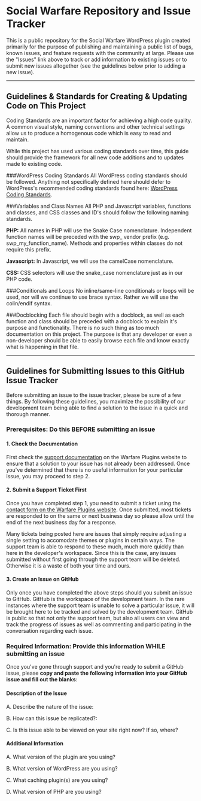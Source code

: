 # Social Warfare Repository and Issue Tracker
This is a public repository for the Social Warfare WordPress plugin created primarily for the purpose of publishing and maintaining a public list of bugs, known issues, and feature requests with the community at large. Please use the "Issues" link above to track or add information to existing issues or to submit new issues altogether (see the guidelines below prior to adding a new issue).

***

## Guidelines & Standards for Creating & Updating Code on This Project

Coding Standards are an important factor for achieving a high code quality. A common visual style, naming conventions and other technical settings allow us to produce a homogenous code which is easy to read and maintain.

While this project has used various coding standards over time, this guide should provide the framework for all new code additions and to updates made to existing code.

###WordPress Coding Standards
All WordPress coding standards should be followed. Anything not specifically defined here should defer to WordPress's recommended coding standards found here: [WordPress Coding Standards](https://codex.wordpress.org/WordPress_Coding_Standards).

###Variables and Class Names
All PHP and Javascript variables, functions and classes, and CSS classes and ID's should follow the following naming standards. 

**PHP:** All names in PHP will use the Snake Case nomenclature. Independent function names will be preceded with the swp_ vendor prefix (e.g. swp_my_function_name). Methods and properties within classes do not require this prefix. 

**Javascript:** In Javascript, we will use the camelCase nomenclature. 

**CSS:** CSS selectors will use the snake_case nomenclature just as in our PHP code.

###Conditionals and Loops
No inline/same-line conditionals or loops will be used, nor will we continue to use brace syntax. Rather we will use the colin/endif syntax.

###Docblocking
Each file should begin with a docblock, as well as each function and class should be preceded with a docblock to explain it's purpose and functionality. There is no such thing as too much documentation on this project. The purpose is that any developer or even a non-developer should be able to easily browse each file and know exactly what is happening in that file.

***

## Guidelines for Submitting Issues to this GitHub Issue Tracker
Before submitting an issue to the issue tracker, please be sure of a few things. By following these guidelines, you maximize the possibility of our development team being able to find a solution to the issue in a quick and thorough manner.

### Prerequisites: Do this BEFORE submitting an issue

#### 1. Check the Documentation
First check the [support documentation](https://warfareplugins.com/support/) on the Warfare Plugins website to ensure that a solution to your issue has not already been addressed. Once you've determined that there is no useful information for your particular issue, you may proceed to step 2.

#### 2. Submit a Support Ticket First
Once you have completed step 1, you need to submit a ticket using the [contact form on the Warfare Plugins website](https://warfareplugins.com/). Once submitted, most tickets are responded to on the same or next business day so please allow until the end of the next business day for a response.

Many tickets being posted here are issues that simply require adjusting a single setting to accomodate themes or plugins in certain ways. The support team is able to respond to these much, much more quickly than here in the developer's workspace. Since this is the case, any issues submitted without first going through the support team will be deleted. Otherwise it is a waste of both your time and ours.

#### 3. Create an Issue on GitHub
Only once you have completed the above steps should you submit an issue to GitHub. GitHub is the workspace of the development team. In the rare instances where the support team is unable to solve a particular issue, it will be brought here to be tracked and solved by the development team. GitHub is public so that not only the support team, but also all users can view and track the progress of issues as well as commenting and participating in the conversation regarding each issue.

### Required Information: Provide this information WHILE submitting an issue
Once you've gone through support and you're ready to submit a GitHub issue, please **copy and paste the following information into your GitHub issue and fill out the blanks**:

#### Description of the Issue

A. Describe the nature of the issue:

B. How can this issue be replicated?:

C. Is this issue able to be viewed on your site right now? If so, where?

#### Additional Information

A. What version of the plugin are you using?

B. What version of WordPress are you using?

C. What caching plugin(s) are you using?

D. What version of PHP are you using?
